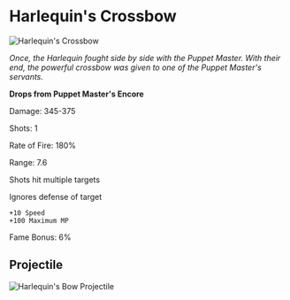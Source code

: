 # Harlequin's Crossbow

![Harlequin's Crossbow](https://vwiki.valorserver.com/api/item/picture/harlequin's%20crossbow)

<i>Once, the Harlequin fought side by side with the Puppet Master. With their end, the powerful crossbow was given to one of the Puppet Master's servants.</i>

**Drops from Puppet Master's Encore**

Damage: 345-375

Shots: 1

Rate of Fire: 180%

Range: 7.6

Shots hit multiple targets

Ignores defense of target

    +10 Speed
    +100 Maximum MP
    
Fame Bonus: 6%

## Projectile

 ![Harlequin's Bow Projectile](https://cdn.discordapp.com/attachments/953134990428868629/981324523221684305/harle.gif)
